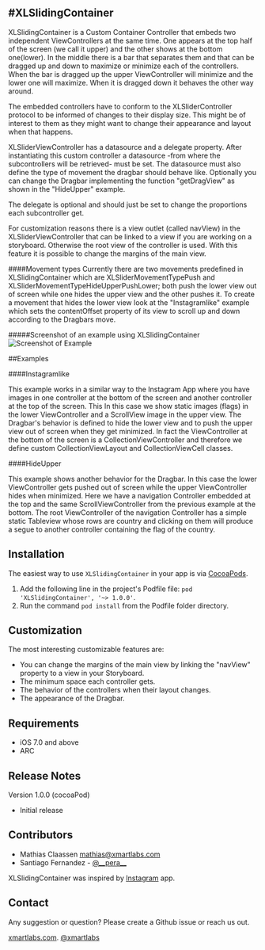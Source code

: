 #XLSlidingContainer
-----------

XLSlidingContainer is a Custom Container Controller that embeds two independent ViewControllers at the same time. One appears at the top half of the screen (we call it upper) and the other shows at the bottom one(lower). In the middle there is a bar that separates them and that can be dragged up and down to maximize or minimize each of the controllers.
When the bar is dragged up the upper ViewController will minimize and the lower one will maximize. When it is dragged down it behaves the other way around. 

The embedded controllers have to conform to the XLSliderController protocol to be informed of changes to their display size. This might be of interest to them as they might want to change their appearance and layout when that happens.

XLSliderViewController has a datasource and a delegate property. After instantiating this custom controller a datasource -from where the subcontrollers will be retrieved- must be set. The datasource must also define the type of movement the dragbar should behave like. Optionally you can change the Dragbar implementing the function "getDragView" as shown in the "HideUpper" example.

The delegate is optional and should just be set to change the proportions each subcontroller get.

For customization reasons there is a view outlet (called navView) in the XLSliderViewController that can be linked to a view if you are working on a storyboard. Otherwise the root view of the controller is used. With this feature it is possible to change the margins of the main view. 

####Movement types
Currently there are two movements predefined in XLSlidingContainer which are XLSliderMovementTypePush and XLSliderMovementTypeHideUpperPushLower; both push the lower view out of screen while one hides the upper view and the other pushes it.
To create a movement that hides the lower view look at the "Instagramlike" example which sets the contentOffset property of its view to scroll up and down according to the Dragbars move.

#####Screenshot of an example using XLSlidingContainer
![Screenshot of Example](Slider/images/XLSliderDemo.gif)

##Examples

####Instagramlike

This example works in a similar way to the Instagram App where you have images in one controller at the bottom of the screen and another controller at the top of the screen.
This In this case we show static images (flags) in the lower ViewController and a ScrollView image in the upper view.
The Dragbar's behavior is defined to hide the lower view and to push the upper view out of screen when they get minimized.
In fact the ViewController at the bottom of the screen is a CollectionViewController and therefore we define custom CollectionViewLayout and CollectionViewCell classes.

####HideUpper

This example shows another behavior for the Dragbar. In this case the lower ViewController gets pushed out of screen while the upper ViewController hides when minimized.
Here we have a navigation Controller embedded at the top and the same ScrollViewController from the previous example at the bottom.
The root ViewController of the navigation Controller has a simple static Tableview whose rows are country and clicking on them will produce a segue to another controller containing the flag of the country.

Installation
-------------

The easiest way to use `XLSlidingContainer` in your app is via [CocoaPods](http://cocoapods.org/ "CocoaPods").

1. Add the following line in the project's Podfile file:
`pod 'XLSlidingContainer', '~> 1.0.0'`.
2. Run the command `pod install` from the Podfile folder directory.


Customization
--------------

The most interesting customizable features are:

* You can change the margins of the main view by linking the "navView" property to a view in your Storyboard.
* The minimum space each controller gets.
* The behavior of the controllers when their layout changes.
* The appearance of the Dragbar.



Requirements
-------------

* iOS 7.0 and above
* ARC


Release Notes
--------------

Version 1.0.0 (cocoaPod)

* Initial release


Contributors
-------------
* Mathias Claassen  [mathias@xmartlabs.com](mailto:mathias@xmartlabs.com)
* Santiago Fernandez - [@\_\_pera\_\_](http://twitter.com/__pera__)


XLSlidingContainer was inspired by [Instagram](https://itunes.apple.com/EN/app/instagram/id389801252?mt=8) app.

Contact
--------

Any suggestion or question? Please create a Github issue or reach us out.

[xmartlabs.com](http://xmartlabs.com).
[@xmartlabs](http://twitter.com/xmartlabs "@xmartlabs")
